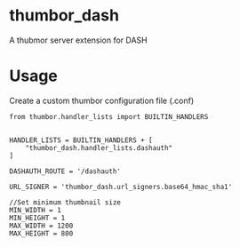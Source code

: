 # thumbor_dash
A thubmor server extension for DASH
# Usage

Create a custom thumbor configuration file (.conf)

````
from thumbor.handler_lists import BUILTIN_HANDLERS


HANDLER_LISTS = BUILTIN_HANDLERS + [
    "thumbor_dash.handler_lists.dashauth"
]

DASHAUTH_ROUTE = '/dashauth'

URL_SIGNER = 'thumbor_dash.url_signers.base64_hmac_sha1'

//Set minimum thumbnail size
MIN_WIDTH = 1 
MIN_HEIGHT = 1
MAX_WIDTH = 1200
MAX_HEIGHT = 800
````
